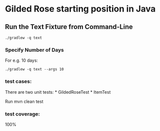 # Gilded Rose starting position in Java

## Run the Text Fixture from Command-Line

```
./gradlew -q text
```

### Specify Number of Days

For e.g. 10 days:

```
./gradlew -q text --args 10
```


### test cases:

There are two unit tests:
    * GildedRoseTest
    * ItemTest

Run
    mvn clean test

### test coverage:

100%
